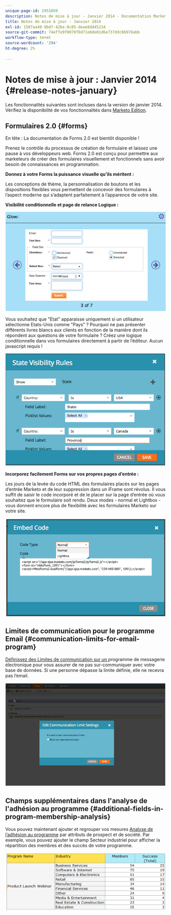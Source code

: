 ```yaml
---
unique-page-id: 2951050
description: Notes de mise à jour - Janvier 2014 - Documentation Marketo - Documentation du produit
title: Notes de mise à jour - Janvier 2014
exl-id: 1507aa40-9bd7-42be-8c85-deae8dd45234
source-git-commit: 74effe9f8078f8d71e6de01d6e737ddc86978abb
workflow-type: tm+mt
source-wordcount: '294'
ht-degree: 2%

---
```


# Notes de mise à jour : Janvier 2014 {#release-notes-january}

Les fonctionnalités suivantes sont incluses dans la version de janvier 2014. Vérifiez la disponibilité de vos fonctionnalités dans [Marketo Edition](https://www.marketo.com/pricing/).

## Formulaires 2.0 {#forms}

En tête : La documentation de Forms 2.0 est bientôt disponible !

Prenez le contrôle du processus de création de formulaire et laissez une pause à vos développeurs web. Forms 2.0 est conçu pour permettre aux marketeurs de créer des formulaires visuellement et fonctionnels sans avoir besoin de connaissances en programmation.

**Donnez à votre Forms la puissance visuelle qu&#39;ils méritent :**

Les conceptions de thème, la personnalisation de boutons et les dispositions flexibles vous permettent de concevoir des formulaires à l’aspect moderne qui s’adaptent parfaitement à l’apparence de votre site.

**Visibilité conditionnelle et page de relance Logique :**

![](assets/image2014-9-22-10-3a30-3a52.png)

Vous souhaitez que &quot;Etat&quot; apparaisse uniquement si un utilisateur sélectionne Etats-Unis comme &quot;Pays&quot; ? Pourquoi ne pas présenter différents livres blancs aux clients en fonction de la manière dont ils répondent aux questions de votre formulaire ? Créez une logique conditionnelle dans vos formulaires directement à partir de l’éditeur. Aucun javascript requis !

![](assets/image2014-9-22-10-3a31-3a54.png)

**Incorporez facilement Forms sur vos propres pages d’entrée :**

Les jours de la levée du code HTML des formulaires placés sur les pages d’entrée Marketo et de leur suppression dans un iFrame sont révolus. Il vous suffit de saisir le code incorporé et de le placer sur la page d’entrée où vous souhaitez que le formulaire soit rendu. Deux modes - normal et Lightbox - vous donnent encore plus de flexibilité avec les formulaires Marketo sur votre site.

![](assets/image2014-9-22-10-3a38-3a2.png)

## Limites de communication pour le programme Email {#communication-limits-for-email-program}

[Définissez des Limites de communication sur un ](/help/marketo/product-docs/email-marketing/email-programs/email-program-actions/enable-disable-communication-limits-in-an-email-program.md) programme de messagerie électronique pour vous assurer de ne pas sur-communiquer avec votre base de données. Si une personne dépasse la limite définie, elle ne recevra pas l’email.

![](assets/image2014-9-22-10-3a38-3a31.png)

## Champs supplémentaires dans l&#39;analyse de l&#39;adhésion au programme {#additional-fields-in-program-membership-analysis}

Vous pouvez maintenant ajouter et regrouper vos mesures [Analyse de l’adhésion au programme](/help/marketo/product-docs/reporting/revenue-cycle-analytics/program-analytics/build-a-program-membership-analysis-report-that-lists-leads.md) par attributs de prospect et de société. Par exemple, vous pouvez ajouter le champ Secteur industriel pour afficher la répartition des membres et des succès de votre programme.

![](assets/image2014-9-22-10-3a39-3a1.png)
